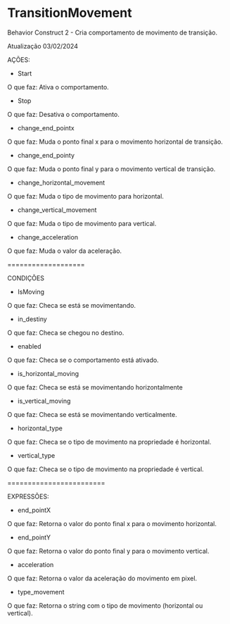 # TransitionMovement
Behavior Construct 2 - Cria comportamento de movimento de transição.

Atualização 03/02/2024

AÇÕES:

- Start

O que faz: Ativa o comportamento.

- Stop

O que faz: Desativa o comportamento.

- change_end_pointx

O que faz: Muda o ponto final x para o movimento horizontal de transição.

- change_end_pointy
  
O que faz: Muda o ponto final y para o movimento vertical de transição.

- change_horizontal_movement

O que faz: Muda o tipo de movimento para horizontal.

- change_vertical_movement

O que faz: Muda o tipo de movimento para vertical.

- change_acceleration

O que faz: Muda o valor da aceleração.

===================

CONDIÇÕES

- IsMoving

O que faz: Checa se está se movimentando.

- in_destiny

O que faz: Checa se chegou no destino.

- enabled

O que faz: Checa se o comportamento está ativado.

- is_horizontal_moving

O que faz: Checa se está se movimentando horizontalmente

- is_vertical_moving

O que faz: Checa se está se movimentando verticalmente.

- horizontal_type

O que faz: Checa se o tipo de movimento na propriedade é horizontal.

- vertical_type

O que faz: Checa se o tipo de movimento na propriedade é vertical.

========================

EXPRESSÕES:

- end_pointX

O que faz: Retorna o valor do ponto final x para o movimento horizontal.

- end_pointY

O que faz: Retorna o valor do ponto final y para o movimento vertical.

- acceleration

O que faz: Retorna o valor da aceleração do movimento em pixel.

- type_movement

O que faz: Retorna o string com o tipo de movimento (horizontal ou vertical).



